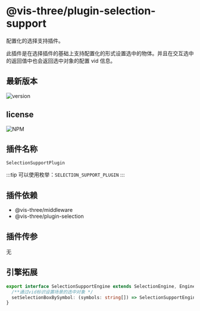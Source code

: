 # @vis-three/plugin-selection-support

配置化的选择支持插件。

此插件是在选择插件的基础上支持配置化的形式设置选中的物体。并且在交互选中的返回值中也会返回选中对象的配置 vid 信息。

## 最新版本

<img alt="version" src="https://img.shields.io/npm/v/@vis-three/plugin-selection-support">

## license

<img alt="NPM" src="https://img.shields.io/npm/l/@vis-three/plugin-selection-support?color=blue">

## 插件名称

`SelectionSupportPlugin`

:::tip
可以使用枚举：`SELECTION_SUPPORT_PLUGIN`
:::

## 插件依赖

- @vis-three/middleware
- @vis-three/plugin-selection

## 插件传参

无

## 引擎拓展

```ts
export interface SelectionSupportEngine extends SelectionEngine, EngineSupport {
  /**通过vid标识设置场景的选中对象 */
  setSelectionBoxBySymbol: (symbols: string[]) => SelectionSupportEngine;
}
```
